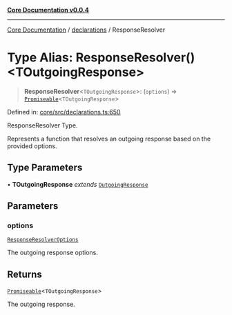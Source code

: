 [**Core Documentation v0.0.4**](../../README.md)

***

[Core Documentation](../../modules.md) / [declarations](../README.md) / ResponseResolver

# Type Alias: ResponseResolver()\<TOutgoingResponse\>

> **ResponseResolver**\<`TOutgoingResponse`\>: (`options`) => [`Promiseable`](Promiseable.md)\<`TOutgoingResponse`\>

Defined in: [core/src/declarations.ts:650](https://github.com/stonemjs/core/blob/d2167ff53d508d3a75c05f0cf962180518d3e061/src/declarations.ts#L650)

ResponseResolver Type.

Represents a function that resolves an outgoing response based on the provided options.

## Type Parameters

• **TOutgoingResponse** *extends* [`OutgoingResponse`](../../events/OutgoingResponse/classes/OutgoingResponse.md)

## Parameters

### options

[`ResponseResolverOptions`](ResponseResolverOptions.md)

The outgoing response options.

## Returns

[`Promiseable`](Promiseable.md)\<`TOutgoingResponse`\>

The outgoing response.
